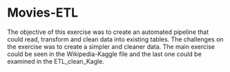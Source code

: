# Movies-ETL

The objective of this exercise was to create an automated pipeline that could read, transform and clean data into existing tables. The challenges on the exercise was to create a simpler and cleaner data. The main exercise could be seen in the Wikipedia-Kaggle file and the last one could be examined in the ETL_clean_Kagle. 
